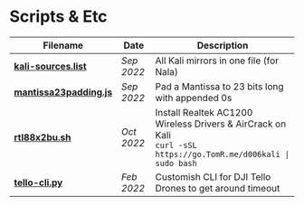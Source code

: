 # Scripts & Etc

| Filename                                         | Date       | Description                                                                                                        |
| ------------------------------------------------ | ---------- | ------------------------------------------------------------------------------------------------------------------ |
| **[kali-sources.list](kali-sources.list)**       | _Sep 2022_ | All Kali mirrors in one file (for Nala)                                                                            |
| **[mantissa23padding.js](mantissa23padding.js)** | _Sep 2022_ | Pad a Mantissa to 23 bits long with appended 0s                                                                    |
| **[rtl88x2bu.sh](rtl88x2bu.sh)**                 | _Oct 2022_ | Install Realtek AC1200 Wireless Drivers & AirCrack on Kali<br>`curl -sSL https://go.TomR.me/d006kali \| sudo bash` |
| **[tello-cli.py](tello-cli.py)**                 | _Feb 2022_ | Customish CLI for DJI Tello Drones to get around timeout                                                           |
